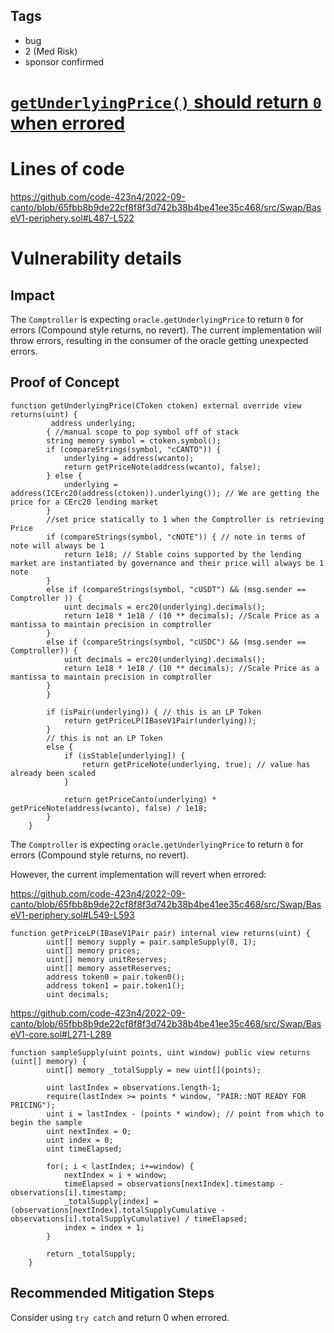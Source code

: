 ## Tags

- bug
- 2 (Med Risk)
- sponsor confirmed

# [ `getUnderlyingPrice()` should return `0` when errored](https://github.com/code-423n4/2022-09-canto-findings/issues/93) 

# Lines of code

https://github.com/code-423n4/2022-09-canto/blob/65fbb8b9de22cf8f8f3d742b38b4be41ee35c468/src/Swap/BaseV1-periphery.sol#L487-L522


# Vulnerability details

## Impact

The `Comptroller` is expecting `oracle.getUnderlyingPrice` to return `0` for errors (Compound style returns, no revert). The current implementation will throw errors, resulting in the consumer of the oracle getting unexpected errors.

## Proof of Concept

```solidity
function getUnderlyingPrice(CToken ctoken) external override view returns(uint) {
         address underlying;
        { //manual scope to pop symbol off of stack
        string memory symbol = ctoken.symbol();
        if (compareStrings(symbol, "cCANTO")) {
            underlying = address(wcanto);
            return getPriceNote(address(wcanto), false);
        } else {
            underlying = address(ICErc20(address(ctoken)).underlying()); // We are getting the price for a CErc20 lending market
        }
        //set price statically to 1 when the Comptroller is retrieving Price
        if (compareStrings(symbol, "cNOTE")) { // note in terms of note will always be 1 
            return 1e18; // Stable coins supported by the lending market are instantiated by governance and their price will always be 1 note
        } 
        else if (compareStrings(symbol, "cUSDT") && (msg.sender == Comptroller )) {
            uint decimals = erc20(underlying).decimals();
            return 1e18 * 1e18 / (10 ** decimals); //Scale Price as a mantissa to maintain precision in comptroller
        } 
        else if (compareStrings(symbol, "cUSDC") && (msg.sender == Comptroller)) {
            uint decimals = erc20(underlying).decimals();
            return 1e18 * 1e18 / (10 ** decimals); //Scale Price as a mantissa to maintain precision in comptroller
        }
        }
        
        if (isPair(underlying)) { // this is an LP Token
            return getPriceLP(IBaseV1Pair(underlying));
        }
        // this is not an LP Token
        else {
            if (isStable[underlying]) {
                return getPriceNote(underlying, true); // value has already been scaled
            }

            return getPriceCanto(underlying) * getPriceNote(address(wcanto), false) / 1e18;
        }   
    }
```


The `Comptroller` is expecting `oracle.getUnderlyingPrice` to return `0` for errors (Compound style returns, no revert).

However, the current implementation will revert when errored:

https://github.com/code-423n4/2022-09-canto/blob/65fbb8b9de22cf8f8f3d742b38b4be41ee35c468/src/Swap/BaseV1-periphery.sol#L549-L593

```solidity
function getPriceLP(IBaseV1Pair pair) internal view returns(uint) {
        uint[] memory supply = pair.sampleSupply(8, 1);
        uint[] memory prices; 
        uint[] memory unitReserves; 
        uint[] memory assetReserves; 
        address token0 = pair.token0();
        address token1 = pair.token1();
        uint decimals;
```

https://github.com/code-423n4/2022-09-canto/blob/65fbb8b9de22cf8f8f3d742b38b4be41ee35c468/src/Swap/BaseV1-core.sol#L271-L289

```solidity
function sampleSupply(uint points, uint window) public view returns (uint[] memory) {
        uint[] memory _totalSupply = new uint[](points);
        
        uint lastIndex = observations.length-1;
        require(lastIndex >= points * window, "PAIR::NOT READY FOR PRICING");
        uint i = lastIndex - (points * window); // point from which to begin the sample
        uint nextIndex = 0;
        uint index = 0;
        uint timeElapsed;

        for(; i < lastIndex; i+=window) {
            nextIndex = i + window;
            timeElapsed = observations[nextIndex].timestamp - observations[i].timestamp;
            _totalSupply[index] = (observations[nextIndex].totalSupplyCumulative - observations[i].totalSupplyCumulative) / timeElapsed;
            index = index + 1;
        }

        return _totalSupply;
    }
```

## Recommended Mitigation Steps

Consider using `try catch` and return 0 when errored.